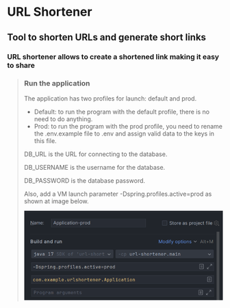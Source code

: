 # URL Shortener
## Tool to shorten URLs and generate short links
### URL shortener allows to create a shortened link making it easy to share

>### Run the application
> The application has two profiles for launch: default and prod. 
>+ Default: to run the program with the default profile, there is no need to do anything. 
>+ Prod: to run the program with the prod profile, you need to rename the .env.example file to .env and assign valid data to the keys in this file. 
>  
>  DB_URL is the URL for connecting to the database. 
>  
>  DB_USERNAME is the username for the database. 
>
>  DB_PASSWORD is the database password. 
>  
>  Also, add a VM launch parameter -Dspring.profiles.active=prod as shown at image below.
>  
> ![VM option](src/main/resources/images/prod-conf.png "VM option")